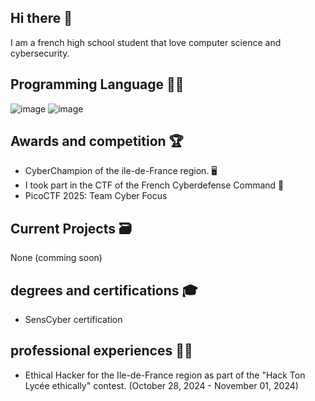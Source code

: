 ## Hi there 👋

I am a french high school student that love computer science and cybersecurity.

## Programming Language 🧑‍💻
![image](https://github.com/user-attachments/assets/38731403-ce9f-49d3-9da5-8fc7223fe65e)
![image](https://github.com/user-attachments/assets/161153f8-f19a-4fec-9155-ac7abe09e17b)

## Awards and competition 🏆

- CyberChampion of the ile-de-France region. 🖥️
- I took part in the CTF of the French Cyberdefense Command 🔐
- PicoCTF 2025: Team Cyber Focus

## Current Projects 🗃️

None (comming soon)

## degrees and certifications 🎓

- SensCyber certification

## professional experiences 🧑‍💼

- Ethical Hacker for the Ile-de-France region as part of the "Hack Ton Lycée ethically" contest. (October 28, 2024 - November 01, 2024)

<!--
**SuperAnimaux/SuperAnimaux** is a ✨ _special_ ✨ repository because its `README.md` (this file) appears on your GitHub profile.

Here are some ideas to get you started:

- 🔭 I’m currently working on ...
- 🌱 I’m currently learning ...
- 👯 I’m looking to collaborate on ...
- 🤔 I’m looking for help with ...
- 💬 Ask me about ...
- 📫 How to reach me: ...
- 😄 Pronouns: ...
- ⚡ Fun fact: ...
-->
